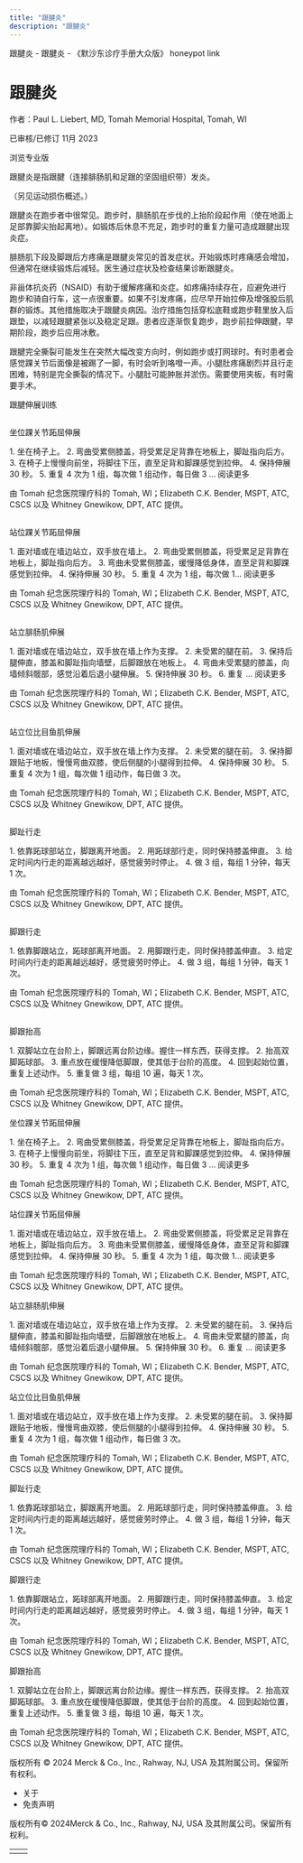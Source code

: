 ```yaml
---
title: "跟腱炎"
description: "跟腱炎"
---
```


﻿跟腱炎 \- 跟腱炎 \- 《默沙东诊疗手册大众版》 honeypot link

# 跟腱炎

作者：Paul L. Liebert, MD, Tomah Memorial Hospital, Tomah, WI

已审核/已修订 11月 2023

浏览专业版

跟腱炎是指跟腱（连接腓肠肌和足跟的坚固组织带）发炎。

（另见运动损伤概述。）

跟腱炎在跑步者中很常见。跑步时，腓肠肌在步伐的上抬阶段起作用（使在地面上足部靠脚尖抬起离地）。如锻炼后休息不充足，跑步时的重复力量可造成跟腱出现炎症。

腓肠肌下段及脚跟后方疼痛是跟腱炎常见的首发症状。开始锻炼时疼痛感会增加，但通常在继续锻炼后减轻。医生通过症状及检查结果诊断跟腱炎。

非甾体抗炎药（NSAID）有助于缓解疼痛和炎症。如疼痛持续存在，应避免进行跑步和骑自行车，这一点很重要。如果不引发疼痛，应尽早开始拉伸及增强股后肌群的锻炼。其他措施取决于跟腱炎病因。治疗措施包括穿松底鞋或跑步鞋里放入后跟垫，以减轻跟腱紧张以及稳定足跟。患者应逐渐恢复跑步，跑步前拉伸跟腱，早期阶段，跑步后应用冰敷。

跟腱完全撕裂可能发生在突然大幅改变方向时，例如跑步或打网球时。有时患者会感觉踝关节后面像是被踢了一脚，有时会听到咯噔一声。小腿肚疼痛剧烈并且行走困难，特别是完全撕裂的情况下。小腿肚可能肿胀并淤伤。需要使用夹板，有时需要手术。

跟腱伸展训练

![坐位踝关节跖屈伸展](data:image/gif;base64,R0lGODlhAQABAIAAAAAAAP///yH5BAEAAAAALAAAAAABAAEAAAIBRAA7)

坐位踝关节跖屈伸展

1\. 坐在椅子上。 2. 弯曲受累侧膝盖，将受累足足背靠在地板上，脚趾指向后方。 3. 在椅子上慢慢向前坐，将脚往下压，直至足背和脚踝感觉到拉伸。 4. 保持伸展 30 秒。 5. 重复 4 次为 1 组，每次做 1 组动作，每日做 3 ... 阅读更多

由 Tomah 纪念医院理疗科的 Tomah, WI；Elizabeth C.K. Bender, MSPT, ATC, CSCS 以及 Whitney Gnewikow, DPT, ATC 提供。

![站位踝关节跖屈伸展](data:image/gif;base64,R0lGODlhAQABAIAAAAAAAP///yH5BAEAAAAALAAAAAABAAEAAAIBRAA7)

站位踝关节跖屈伸展

1\. 面对墙或在墙边站立，双手放在墙上。 2. 弯曲受累侧膝盖，将受累足足背靠在地板上，脚趾指向后方。 3. 弯曲未受累侧膝盖，缓慢降低身体，直至足背和脚踝感觉到拉伸。 4. 保持伸展 30 秒。 5. 重复 4 次为 1 组，每次做 1... 阅读更多

由 Tomah 纪念医院理疗科的 Tomah, WI；Elizabeth C.K. Bender, MSPT, ATC, CSCS 以及 Whitney Gnewikow, DPT, ATC 提供。

![站立腓肠肌伸展](data:image/gif;base64,R0lGODlhAQABAIAAAAAAAP///yH5BAEAAAAALAAAAAABAAEAAAIBRAA7)

站立腓肠肌伸展

1\. 面对墙或在墙边站立，双手放在墙上作为支撑。 2. 未受累的腿在前。 3. 保持后腿伸直，膝盖和脚趾指向墙壁，后脚跟放在地板上。 4. 弯曲未受累腿的膝盖，向墙倾斜髋部，感觉沿着后退小腿伸展。 5. 保持伸展 30 秒。 6. 重复 ... 阅读更多

由 Tomah 纪念医院理疗科的 Tomah, WI；Elizabeth C.K. Bender, MSPT, ATC, CSCS 以及 Whitney Gnewikow, DPT, ATC 提供。

![站立位比目鱼肌伸展](data:image/gif;base64,R0lGODlhAQABAIAAAAAAAP///yH5BAEAAAAALAAAAAABAAEAAAIBRAA7)

站立位比目鱼肌伸展

1\. 面对墙或在墙边站立，双手放在墙上作为支撑。 2. 未受累的腿在前。 3. 保持脚跟贴于地板，慢慢弯曲双膝，使后侧腿的小腿得到拉伸。 4. 保持伸展 30 秒。 5. 重复 4 次为 1 组，每次做 1 组动作，每日做 3 次。

由 Tomah 纪念医院理疗科的 Tomah, WI；Elizabeth C.K. Bender, MSPT, ATC, CSCS 以及 Whitney Gnewikow, DPT, ATC 提供。

![脚趾行走](data:image/gif;base64,R0lGODlhAQABAIAAAAAAAP///yH5BAEAAAAALAAAAAABAAEAAAIBRAA7)

脚趾行走

1\. 依靠跖球部站立，脚跟离开地面。 2. 用跖球部行走，同时保持膝盖伸直。 3. 给定时间内行走的距离越远越好，感觉疲劳时停止。 4. 做 3 组，每组 1 分钟，每天 1 次。

由 Tomah 纪念医院理疗科的 Tomah, WI；Elizabeth C.K. Bender, MSPT, ATC, CSCS 以及 Whitney Gnewikow, DPT, ATC 提供。

![脚跟行走](data:image/gif;base64,R0lGODlhAQABAIAAAAAAAP///yH5BAEAAAAALAAAAAABAAEAAAIBRAA7)

脚跟行走

1\. 依靠脚跟站立，跖球部离开地面。 2. 用脚跟行走，同时保持膝盖伸直。 3. 给定时间内行走的距离越远越好，感觉疲劳时停止。 4. 做 3 组，每组 1 分钟，每天 1 次。

由 Tomah 纪念医院理疗科的 Tomah, WI；Elizabeth C.K. Bender, MSPT, ATC, CSCS 以及 Whitney Gnewikow, DPT, ATC 提供。

![脚跟抬高](data:image/gif;base64,R0lGODlhAQABAIAAAAAAAP///yH5BAEAAAAALAAAAAABAAEAAAIBRAA7)

脚跟抬高

1\. 双脚站立在台阶上，脚跟远离台阶边缘。握住一样东西，获得支撑。 2. 抬高双脚跖球部。 3. 重点放在缓慢降低脚跟，使其低于台阶的高度。 4. 回到起始位置，重复上述动作。 5. 重复做 3 组，每组 10 遍，每天 1 次。

由 Tomah 纪念医院理疗科的 Tomah, WI；Elizabeth C.K. Bender, MSPT, ATC, CSCS 以及 Whitney Gnewikow, DPT, ATC 提供。



坐位踝关节跖屈伸展

1\. 坐在椅子上。 2. 弯曲受累侧膝盖，将受累足足背靠在地板上，脚趾指向后方。 3. 在椅子上慢慢向前坐，将脚往下压，直至足背和脚踝感觉到拉伸。 4. 保持伸展 30 秒。 5. 重复 4 次为 1 组，每次做 1 组动作，每日做 3 ... 阅读更多

由 Tomah 纪念医院理疗科的 Tomah, WI；Elizabeth C.K. Bender, MSPT, ATC, CSCS 以及 Whitney Gnewikow, DPT, ATC 提供。



站位踝关节跖屈伸展

1\. 面对墙或在墙边站立，双手放在墙上。 2. 弯曲受累侧膝盖，将受累足足背靠在地板上，脚趾指向后方。 3. 弯曲未受累侧膝盖，缓慢降低身体，直至足背和脚踝感觉到拉伸。 4. 保持伸展 30 秒。 5. 重复 4 次为 1 组，每次做 1... 阅读更多

由 Tomah 纪念医院理疗科的 Tomah, WI；Elizabeth C.K. Bender, MSPT, ATC, CSCS 以及 Whitney Gnewikow, DPT, ATC 提供。



站立腓肠肌伸展

1\. 面对墙或在墙边站立，双手放在墙上作为支撑。 2. 未受累的腿在前。 3. 保持后腿伸直，膝盖和脚趾指向墙壁，后脚跟放在地板上。 4. 弯曲未受累腿的膝盖，向墙倾斜髋部，感觉沿着后退小腿伸展。 5. 保持伸展 30 秒。 6. 重复 ... 阅读更多

由 Tomah 纪念医院理疗科的 Tomah, WI；Elizabeth C.K. Bender, MSPT, ATC, CSCS 以及 Whitney Gnewikow, DPT, ATC 提供。



站立位比目鱼肌伸展

1\. 面对墙或在墙边站立，双手放在墙上作为支撑。 2. 未受累的腿在前。 3. 保持脚跟贴于地板，慢慢弯曲双膝，使后侧腿的小腿得到拉伸。 4. 保持伸展 30 秒。 5. 重复 4 次为 1 组，每次做 1 组动作，每日做 3 次。

由 Tomah 纪念医院理疗科的 Tomah, WI；Elizabeth C.K. Bender, MSPT, ATC, CSCS 以及 Whitney Gnewikow, DPT, ATC 提供。



脚趾行走

1\. 依靠跖球部站立，脚跟离开地面。 2. 用跖球部行走，同时保持膝盖伸直。 3. 给定时间内行走的距离越远越好，感觉疲劳时停止。 4. 做 3 组，每组 1 分钟，每天 1 次。

由 Tomah 纪念医院理疗科的 Tomah, WI；Elizabeth C.K. Bender, MSPT, ATC, CSCS 以及 Whitney Gnewikow, DPT, ATC 提供。



脚跟行走

1\. 依靠脚跟站立，跖球部离开地面。 2. 用脚跟行走，同时保持膝盖伸直。 3. 给定时间内行走的距离越远越好，感觉疲劳时停止。 4. 做 3 组，每组 1 分钟，每天 1 次。

由 Tomah 纪念医院理疗科的 Tomah, WI；Elizabeth C.K. Bender, MSPT, ATC, CSCS 以及 Whitney Gnewikow, DPT, ATC 提供。



脚跟抬高

1\. 双脚站立在台阶上，脚跟远离台阶边缘。握住一样东西，获得支撑。 2. 抬高双脚跖球部。 3. 重点放在缓慢降低脚跟，使其低于台阶的高度。 4. 回到起始位置，重复上述动作。 5. 重复做 3 组，每组 10 遍，每天 1 次。

由 Tomah 纪念医院理疗科的 Tomah, WI；Elizabeth C.K. Bender, MSPT, ATC, CSCS 以及 Whitney Gnewikow, DPT, ATC 提供。



版权所有 © 2024
Merck & Co., Inc., Rahway, NJ, USA 及其附属公司。保留所有权利。

- 关于
- 免责声明

版权所有© 2024Merck & Co., Inc., Rahway, NJ, USA 及其附属公司。保留所有权利。

|     |     |
| --- | --- |
|  |  |